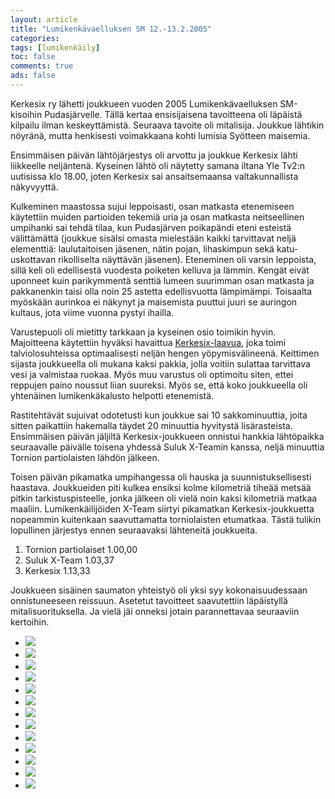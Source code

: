 ```yaml
--- 
layout: article 
title: "Lumikenkävaelluksen SM 12.-13.2.2005" 
categories: 
tags: [lumikenkäily]
toc: false 
comments: true 
ads: false 
--- 
```


Kerkesix ry lähetti joukkueen vuoden 2005 Lumikenkävaelluksen
SM-kisoihin Pudasjärvelle. Tällä kertaa ensisijaisena tavoitteena oli
läpäistä kilpailu ilman keskeyttämistä. Seuraava tavoite oli mitalisija.
Joukkue lähtikin nöyränä, mutta henkisesti voimakkaana kohti lumisia
Syötteen maisemia.

Ensimmäisen päivän lähtöjärjestys oli arvottu ja joukkue Kerkesix lähti
liikkeelle neljäntenä. Kyseinen lähtö oli näytetty samana iltana Yle
Tv2:n uutisissa klo 18.00, joten Kerkesix sai ansaitsemaansa
valtakunnallista näkyvyyttä.

Kulkeminen maastossa sujui leppoisasti, osan matkasta etenemiseen
käytettiin muiden partioiden tekemiä uria ja osan matkasta neitseellinen
umpihanki sai tehdä tilaa, kun Pudasjärven poikapändi eteni esteistä
välittämättä (joukkue sisälsi omasta mielestään kaikki tarvittavat neljä
elementtiä: laulutaitoisen jäsenen, nätin pojan, lihaskimpun sekä
katu-uskottavan rikolliselta näyttävän jäsenen). Eteneminen oli varsin
leppoista, sillä keli oli edellisestä vuodesta poiketen kelluva ja
lämmin. Kengät eivät uponneet kuin parikymmentä senttiä lumeen suurimman
osan matkasta ja pakkanenkin taisi olla noin 25 astetta edellisvuotta
lämpimämpi. Toisaalta myöskään aurinkoa ei näkynyt ja maisemista puuttui
juuri se auringon kultaus, jota viime vuonna pystyi ihailla.

Varustepuoli oli mietitty tarkkaan ja kyseinen osio toimikin hyvin.
Majoitteena käytettiin hyväksi havaittua
[Kerkesix-laavua](kerkesix-laavu), joka toimi talviolosuhteissa
optimaalisesti neljän hengen yöpymisvälineenä. Keittimen sijasta
joukkueella oli mukana kaksi pakkia, jolla voitiin sulattaa tarvittava
vesi ja valmistaa ruokaa. Myös muu varustus oli optimoitu siten, ettei
reppujen paino noussut liian suureksi. Myös se, että koko joukkueella
oli yhtenäinen lumikenkäkalusto helpotti etenemistä.

Rastitehtävät sujuivat odotetusti kun joukkue sai 10 sakkominuuttia,
joita sitten paikattiin hakemalla täydet 20 minuuttia hyvitystä
lisärasteista. Ensimmäisen päivän jäljiltä Kerkesix-joukkueen onnistui
hankkia lähtöpaikka seuraavalle päivälle toisena yhdessä Suluk X-Teamin
kanssa, neljä minuuttia Tornion partiolaisten lähdön jälkeen.

Toisen päivän pikamatka umpihangessa oli hauska ja suunnistuksellisesti
haastava. Joukkueiden piti kulkea ensiksi kolme kilometriä tiheää metsää
pitkin tarkistuspisteelle, jonka jälkeen oli vielä noin kaksi kilometriä
matkaa maaliin. Lumikenkäilijöiden X-Team siirtyi pikamatkan
Kerkesix-joukkuetta nopeammin kuitenkaan saavuttamatta torniolaisten
etumatkaa. Tästä tulikin lopullinen järjestys ennen seuraavaksi
lähteneitä joukkueita.

1.  Tornion partiolaiset 1.00,00
2.  Suluk X-Team 1.03,37
3.  Kerkesix 1.13,33

Joukkueen sisäinen saumaton yhteistyö oli yksi syy kokonaisuudessaan
onnistuneeseen reissuun. Asetetut tavoitteet saavutettiin läpäistyllä
mitalisuorituksella. Ja vielä jäi onneksi jotain parannettavaa
seuraaviin kertoihin.

<div class="image-gallery">

-   [![](/Media/Default/ImageGalleries/lumikenkavaellus-sm-2005/Thumbnails/vaelluslumikenkasm2005_06b.jpg)](/Media/Default/ImageGalleries/lumikenkavaellus-sm-2005/vaelluslumikenkasm2005_06b.jpg)
-   [![](/Media/Default/ImageGalleries/lumikenkavaellus-sm-2005/Thumbnails/vaelluslumikenkasm2005_04b.jpg)](/Media/Default/ImageGalleries/lumikenkavaellus-sm-2005/vaelluslumikenkasm2005_04b.jpg)
-   [![](/Media/Default/ImageGalleries/lumikenkavaellus-sm-2005/Thumbnails/vaelluslumikenkasm2005_02b.jpg)](/Media/Default/ImageGalleries/lumikenkavaellus-sm-2005/vaelluslumikenkasm2005_02b.jpg)
-   [![](/Media/Default/ImageGalleries/lumikenkavaellus-sm-2005/Thumbnails/vaelluslumikenkasm2005_03b.jpg)](/Media/Default/ImageGalleries/lumikenkavaellus-sm-2005/vaelluslumikenkasm2005_03b.jpg)
-   [![](/Media/Default/ImageGalleries/lumikenkavaellus-sm-2005/Thumbnails/vaelluslumikenkasm2005_05b.jpg)](/Media/Default/ImageGalleries/lumikenkavaellus-sm-2005/vaelluslumikenkasm2005_05b.jpg)
-   [![](/Media/Default/ImageGalleries/lumikenkavaellus-sm-2005/Thumbnails/vaelluslumikenkasm2005_08b.jpg)](/Media/Default/ImageGalleries/lumikenkavaellus-sm-2005/vaelluslumikenkasm2005_08b.jpg)
-   [![](/Media/Default/ImageGalleries/lumikenkavaellus-sm-2005/Thumbnails/vaelluslumikenkasm2005_12b.jpg)](/Media/Default/ImageGalleries/lumikenkavaellus-sm-2005/vaelluslumikenkasm2005_12b.jpg)
-   [![](/Media/Default/ImageGalleries/lumikenkavaellus-sm-2005/Thumbnails/vaelluslumikenkasm2005_07b.jpg)](/Media/Default/ImageGalleries/lumikenkavaellus-sm-2005/vaelluslumikenkasm2005_07b.jpg)
-   [![](/Media/Default/ImageGalleries/lumikenkavaellus-sm-2005/Thumbnails/vaelluslumikenkasm2005_10b.jpg)](/Media/Default/ImageGalleries/lumikenkavaellus-sm-2005/vaelluslumikenkasm2005_10b.jpg)
-   [![](/Media/Default/ImageGalleries/lumikenkavaellus-sm-2005/Thumbnails/vaelluslumikenkasm2005_13b.jpg)](/Media/Default/ImageGalleries/lumikenkavaellus-sm-2005/vaelluslumikenkasm2005_13b.jpg)
-   [![](/Media/Default/ImageGalleries/lumikenkavaellus-sm-2005/Thumbnails/vaelluslumikenkasm2005_09b.jpg)](/Media/Default/ImageGalleries/lumikenkavaellus-sm-2005/vaelluslumikenkasm2005_09b.jpg)
-   [![](/Media/Default/ImageGalleries/lumikenkavaellus-sm-2005/Thumbnails/vaelluslumikenkasm2005_11b.jpg)](/Media/Default/ImageGalleries/lumikenkavaellus-sm-2005/vaelluslumikenkasm2005_11b.jpg)
-   [![](/Media/Default/ImageGalleries/lumikenkavaellus-sm-2005/Thumbnails/vaelluslumikenkasm2005_01b.jpg)](/Media/Default/ImageGalleries/lumikenkavaellus-sm-2005/vaelluslumikenkasm2005_01b.jpg)

</div>
